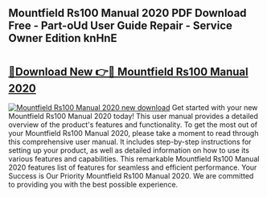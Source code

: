 ## Mountfield Rs100 Manual 2020 PDF Download Free - Part-oUd User Guide Repair - Service Owner Edition knHnE

# <h2><a href="http://bc9787.oget.top/?id=Mountfield+Rs100+Manual+2020">🔗Download New 👉🔴 Mountfield Rs100 Manual 2020</a></h2>

[![Mountfield Rs100 Manual 2020 new download](https://i.imgur.com/5g1atiW.png)](http://bc9787.oget.top/?id=Mountfield+Rs100+Manual+2020)
Get started with your new Mountfield Rs100 Manual 2020 today! This user manual provides a detailed overview of the product's features and functionality. To get the most out of your Mountfield Rs100 Manual 2020, please take a moment to read through this comprehensive user manual. It includes step-by-step instructions for setting up your product, as well as detailed information on how to use its various features and capabilities. This remarkable Mountfield Rs100 Manual 2020 features list of features for seamless and efficient performance. Your Success is Our Priority Mountfield Rs100 Manual 2020. We are committed to providing you with the best possible experience.

